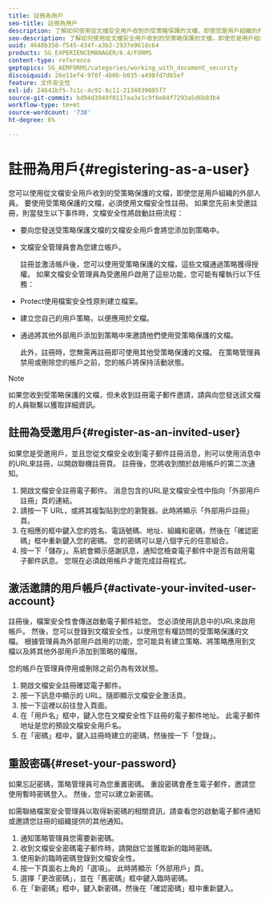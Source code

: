 ```yaml
---
title: 註冊為用戶
seo-title: 註冊為用戶
description: 了解如何使用從文檔安全用戶收到的受策略保護的文檔，即使您是用戶組織的外部人員。
seo-description: 了解如何使用從文檔安全用戶收到的受策略保護的文檔，即使您是用戶組織的外部人員。
uuid: 4648b358-f545-434f-a3b2-2937e961dc64
products: SG_EXPERIENCEMANAGER/6.4/FORMS
content-type: reference
geptopics: SG_AEMFORMS/categories/working_with_document_security
discoiquuid: 26e11ef4-9f8f-4b0b-b035-a498fd7d65ef
feature: 文件安全性
exl-id: 24641bf5-7c1c-4c92-8c11-2134039085f7
source-git-commit: bd94d3949f0117aa3e1c9f0e84f7293a5d6b03b4
workflow-type: tm+mt
source-wordcount: '730'
ht-degree: 6%

---
```


# 註冊為用戶{#registering-as-a-user}

您可以使用從文檔安全用戶收到的受策略保護的文檔，即使您是用戶組織的外部人員。 要使用受策略保護的文檔，必須使用文檔安全性註冊。 如果您先前未受邀註冊，則當發生以下事件時，文檔安全性將啟動註冊流程：

* 要向您發送受策略保護文檔的文檔安全用戶會將您添加到策略中。
* 文檔安全管理員會為您建立帳戶。

   註冊並激活帳戶後，您可以使用受策略保護的文檔，這些文檔通過策略獲得授權。 如果文檔安全管理員為受邀用戶啟用了這些功能，您可能有權執行以下任務：

* Protect使用檔案安全性原則建立檔案。
* 建立您自己的用戶策略，以便應用於文檔。
* 通過將其他外部用戶添加到策略中來邀請他們使用受策略保護的文檔。

   此外，註冊時，您無需再註冊即可使用其他受策略保護的文檔。 在策略管理員禁用或刪除您的帳戶之前，您的帳戶將保持活動狀態。

>[!NOTE]
>
>如果您收到受策略保護的文檔，但未收到註冊電子郵件邀請，請與向您發送該文檔的人員聯繫以獲取詳細資訊。

## 註冊為受邀用戶{#register-as-an-invited-user}

如果您是受邀用戶，並且您從文檔安全收到電子郵件註冊消息，則可以使用消息中的URL來註冊，以開啟聯機註冊頁。 註冊後，您將收到關於啟用帳戶的第二次通知。

1. 開啟文檔安全註冊電子郵件。 消息包含的URL是文檔安全性中指向「外部用戶註冊」頁的連結。
1. 請按一下 URL，或將其複製貼到您的瀏覽器。此時將顯示「外部用戶註冊」頁。
1. 在相應的框中鍵入您的姓名、電話號碼、地址、組織和密碼，然後在「確認密碼」框中重新鍵入您的密碼。 您的密碼可以是八個字元的任意組合。
1. 按一下「儲存」。系統會顯示感謝訊息，通知您檢查電子郵件中是否有啟用電子郵件訊息。 您現在必須啟用帳戶才能完成註冊程式。

## 激活邀請的用戶帳戶{#activate-your-invited-user-account}

註冊後，檔案安全性會傳送啟動電子郵件給您。 您必須使用訊息中的URL來啟用帳戶。 然後，您可以登錄到文檔安全性，以使用您有權訪問的受策略保護的文檔。 根據管理員為外部用戶啟用的功能，您可能具有建立策略、將策略應用到文檔以及將其他外部用戶添加到策略的權限。

您的帳戶在管理員停用或刪除之前仍為有效狀態。

1. 開啟文檔安全註冊確認電子郵件。
1. 按一下訊息中顯示的 URL。隨即顯示文檔安全激活頁。
1. 按一下這裡以前往登入頁面。
1. 在「用戶名」框中，鍵入您在文檔安全性下註冊的電子郵件地址。 此電子郵件地址是您的預設文檔安全用戶名。
1. 在「密碼」框中，鍵入註冊時建立的密碼，然後按一下「登錄」。

## 重設密碼{#reset-your-password}

如果忘記密碼，策略管理員可為您重置密碼。 重設密碼會產生電子郵件，邀請您使用暫時密碼登入。 然後，您可以建立新密碼。

如需聯絡檔案安全管理員以取得新密碼的相關資訊，請查看您的啟動電子郵件通知或邀請您註冊的組織提供的其他通知。

1. 通知策略管理員您需要新密碼。
1. 收到文檔安全密碼電子郵件時，請開啟它並獲取新的臨時密碼。
1. 使用新的臨時密碼登錄到文檔安全性。
1. 按一下頁面右上角的「選項」。 此時將顯示「外部用戶」頁。
1. 選擇「更改密碼」，並在「舊密碼」框中鍵入臨時密碼。
1. 在「新密碼」框中，鍵入新密碼，然後在「確認密碼」框中重新鍵入。

